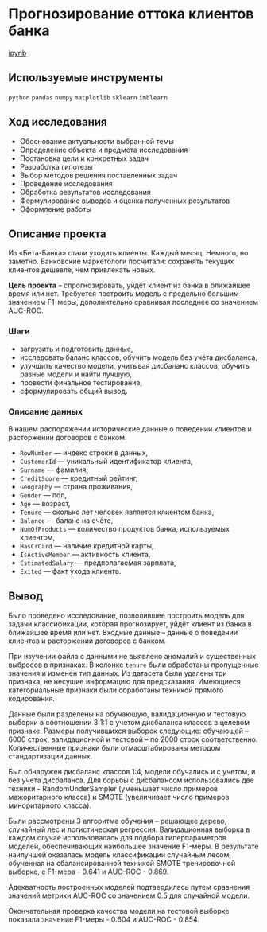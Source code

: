 # Прогнозирование оттока клиентов банка

[ipynb](https://github.com/apashina/data-science-yandex-praktikum/blob/main/Bank_customer_churn/07_bank_customer_churn.ipynb)

## Используемые инструменты

`python` `pandas` `numpy` `matplotlib` `sklearn` `imblearn`

## Ход исследования

* Обоснование актуальности выбранной темы
* Определение объекта и предмета исследования
* Постановка цели и конкретных задач
* Разработка гипотезы
* Выбор методов решения поставленных задач
* Проведение исследования
* Обработка результатов исследования
* Формулирование выводов и оценка полученных результатов
* Оформление работы

## Описание проекта

Из «Бета-Банка» стали уходить клиенты. Каждый месяц. Немного, но заметно. Банковские маркетологи посчитали: сохранять текущих клиентов дешевле, чем привлекать новых. 

**Цель проекта** – спрогнозировать, уйдёт клиент из банка в ближайшее время или нет. Требуется построить модель с предельно большим значением F1-меры, дополнительно сравнивая последнее со значением AUC-ROC.

### Шаги

- загрузить и подготовить данные,
- исследовать баланс классов, обучить модель без учёта дисбаланса,
- улучшить качество модели, учитывая дисбаланс классов; обучить разные модели и найти лучшую,
- провести финальное тестирование,
- сформулировать общий вывод.

### Описание данных

В нашем распоряжении исторические данные о поведении клиентов и расторжении договоров с банком.

* `RowNumber` — индекс строки в данных,
* `CustomerId` — уникальный идентификатор клиента,
* `Surname` — фамилия,
* `CreditScore` — кредитный рейтинг,
* `Geography` — страна проживания,
* `Gender` — пол,
* `Age` — возраст,
* `Tenure` — сколько лет человек является клиентом банка,
* `Balance` — баланс на счёте,
* `NumOfProducts` — количество продуктов банка, используемых клиентом,
* `HasCrCard` — наличие кредитной карты,
* `IsActiveMember` — активность клиента,
* `EstimatedSalary` — предполагаемая зарплата,
* `Exited` — факт ухода клиента.

## Вывод

Было проведено исследование, позволившее построить модель для задачи классификации, которая прогнозирует, уйдёт клиент из банка в ближайшее время или нет. Входные данные – данные о поведении клиентов и расторжении договоров с банком.

При изучении файла с данными не выявлено аномалий и существенных выбросов в признаках. В колонке `tenure` были обработаны пропущенные значения и изменен тип данных. Из датасета были удалены три признака, не несущие информацию для предсказания. Имеющиеся категориальные признаки были обработаны техникой прямого кодирования. 

Данные были разделены на обучающую, валидационную и тестовую выборки в соотношении 3:1:1 с учетом дисбаланса классов в целевом признаке. Размеры получившихся выборок следующие: обучающей – 6000 строк, валидационной и тестовой – по 2000 строк соответственно. Количественные признаки были отмасштабированы методом стандартизации данных.

Был обнаружен дисбаланс классов 1:4, модели обучались и с учетом, и без учета дисбаланса. Для борьбы с дисбалансом использовались две техники - RandomUnderSampler (уменьшает число примеров мажоритарного класса) и SMOTE (увеличивает число примеров миноритарного класса).

Были рассмотрены 3 алгоритма обучения – решающее дерево, случайный лес и логистическая регрессия. Валидационная выборка в каждом случае использовалась для подбора гиперпараметров моделей, обеспечивающих наибольшее значение F1-меры. В результате наилучшей оказалась модель классификации случайным лесом, обученная на сбалансированной техникой SMOTE тренировочной выборке, с F1-мера - 0.641 и AUC-ROC - 0.869.

Адекватность построенных моделей подтвердилась путем сравнения значений метрики AUC-ROC со значением 0.5 для случайной модели.

Окончательная проверка качества модели на тестовой выборке показала значение F1-меры - 0.604 и AUC-ROC - 0.854.
